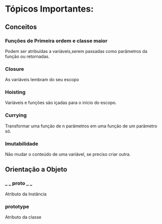 # Tópicos Importantes:

## Conceitos
 ### Funções de Primeira ordem e classe maior
 Podem ser atribuídas a variáveis,serem passadas como parâmetros da função ou retornadas.
 ### Closure
 As variáveis lembram do seu escopo
 ### Hoisting
 Variáveis e funções são içadas para o início do escopo.
 ### Currying
 Transformar uma função de n parâmetros em uma função de um parâmetro só.
 ### Imutabilidade
 Não mudar o conteúdo de uma variável, se preciso criar outra.

## Orientação a Objeto

 ### _ _ proto _ _
 Atributo da Instância 
 ### prototype
 Atributo da classe